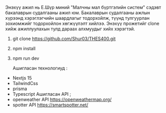 Энэхүү ажил нь Е.Шүр миний "Малчны мал бүртгэлийн систем" сэдэвт бакалаврын судалгааны ажил юм. Бакалаврын судалгааны ажлын хүрээнд хэрэглэгчийн шаардлагыг тодорхойлж, түүнд тулгуурлан зохиомжийг тодорхойлон хөгжүүлэлт хийлээ.
Энэхүү прожетийг clone хийж ажиллуулахын тулд дараах алхмуудыг хийх хэрэгтэй.

1. git clone https://github.com/Shur03/THES400.git
2. npm install
3. npm run dev

   Ашигласан технологиуд :

- Nextjs 15
- TailwindCss
- prisma
- Typescript
  Ашигласан API ;
- openweather API https://openweathermap.org/
- spotter API https://smartspotter.net/
